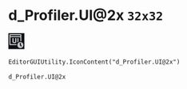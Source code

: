 # d_Profiler.UI@2x `32x32`
<img src="/img/d_Profiler.UI@2x.png" width=32 height=32>

``` CSharp
EditorGUIUtility.IconContent("d_Profiler.UI@2x")
```
```
d_Profiler.UI@2x
```
